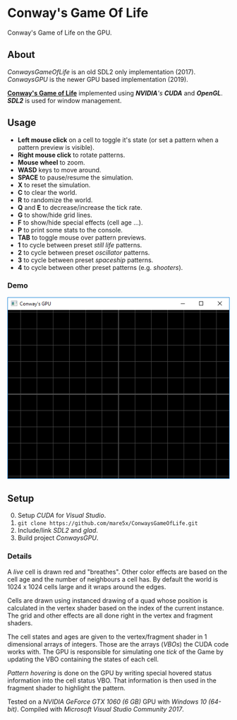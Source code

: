 # Conway's Game Of Life

Conway's Game of Life on the GPU.

## About

_ConwaysGameOfLife_ is an old SDL2 only implementation (2017).  
_ConwaysGPU_ is the newer GPU based implementation (2019).  

[**Conway's Game of Life**](https://en.wikipedia.org/wiki/Conway%27s_Game_of_Life) implemented using _**NVIDIA**'s **CUDA**_ and  _**OpenGL**_. _**SDL2**_ is used for window management.

## Usage
 * **Left mouse click** on a cell to toggle it's state (or set a pattern when a pattern preview is visible).
 * **Right mouse click** to rotate patterns.
 * **Mouse wheel** to zoom.
 * **WASD** keys to move around.
 * **SPACE** to pause/resume the simulation.
 * **X** to reset the simulation.
 * **C** to clear the world.
 * **R** to randomize the world.
 * **Q** and **E** to decrease/increase the tick rate.
 * **G** to show/hide grid lines.
 * **F** to show/hide special effects (cell age ...).
 * **P** to print some stats to the console.
 * **TAB** to toggle mouse over pattern previews.
 * **1** to cycle between preset _still life_ patterns.
 * **2** to cycle between preset _oscillator_ patterns.
 * **3** to cycle between preset _spaceship_ patterns.
 * **4** to cycle between other preset patterns (e.g. _shooters_).

### Demo
 
 ![Demo gif](./demo.gif)

## Setup

  0. Setup _CUDA_ for _Visual Studio_.
  1. ```git clone https://github.com/mare5x/ConwaysGameOfLife.git```
  2. Include/link _SDL2_ and _glad_. 
  3. Build project _ConwaysGPU_.

### Details

A _live_ cell is drawn red and "breathes". Other color effects are based on the cell age and the number of neighbours a cell has. By default the world is 1024 x 1024 cells large and it wraps around the edges.

Cells are drawn using instanced drawing of a quad whose position is calculated in the vertex shader based on the index of the current instance. The grid and other effects are all done right in the vertex and fragment shaders.

The cell states and ages are given to the vertex/fragment shader in 1 dimensional arrays of integers. Those are the arrays (_VBOs_) the CUDA code works with. The GPU is responsible for simulating one _tick_ of the Game by updating the VBO containing the states of each cell. 

_Pattern hovering_ is done on the GPU by writing special hovered status information into the cell status VBO. That information is then used in the fragment shader to highlight the pattern.

Tested on a _NVIDIA GeForce GTX 1060 (6 GB)_ GPU with _Windows 10 (64-bit)_. Compiled with _Microsoft Visual Studio Community 2017_.
